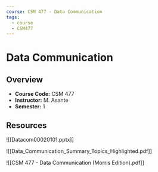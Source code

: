 ```yaml
---
course: CSM 477 - Data Communication
tags:
  - course
  - CSM477
---
```


# Data Communication

## Overview
- **Course Code:** CSM 477 
- **Instructor:** M. Asante
- **Semester:** 1

## Resources
![[Datacom00020101.pptx]]

![[Data_Communication_Summary_Topics_Highlighted.pdf]]

![[CSM 477 - Data Communication (Morris Edition).pdf]]